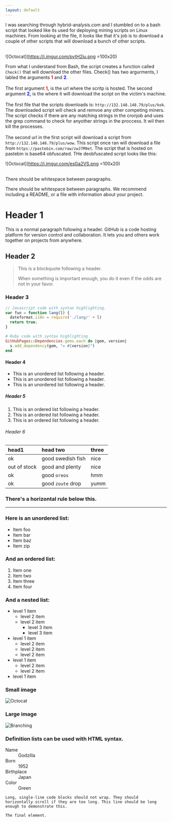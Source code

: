 ```yaml
---
layout: default
---
```


I was searching through hybrid-analysis.com and I stumbled on to a bash script that looked like its used for deploying mining scripts on Linux machines. From looking at the file, it looks like that it's job is to download a couple of other scripts that will download a bunch of other scripts.<br>
<br>

![Octocat](https://i.imgur.com/pvtH2iu.png =100x20)

From what I understand from Bash, the script creates a function called ```Check()``` that will download the other files. Check() has two argurments, I labled the arguments <b><font color="red">1</font></b> and <b><font color="blue">2</font></b>.
<br>
<br>
The first argument <font color="red"><b>1,</b></font> is the url where the scritp is hosted. The second argument <font color="blue"><b>2,</b></font> is the where it will download the script on the victim's machine. 
<br><br>
The first file that the scripts downloads is: ```http://132.148.148.79/plus/kok```. The downloaded script will check and remvoe any other competing miners. The script checks if there are any matching strings in the cronjob and uses the grep command to check for anyother strings in the proccess. It wil then kill the processes. 
<br>
<br>
The second url in the first script will download a script from ```http://132.148.148.79/plus/wow```. This script once ran will download a file from ```https://pastebin.com/raw/zwJ7M9et```. The script that is hosted on pastebin is base64 obfuscated. 
THe deobfuscated script looks like this: <br>

![Octocat](https://i.imgur.com/esGa2VS.png =100x20)
<br>
<br>


There should be whitespace between paragraphs.

There should be whitespace between paragraphs. We recommend including a README, or a file with information about your project.

# Header 1

This is a normal paragraph following a header. GitHub is a code hosting platform for version control and collaboration. It lets you and others work together on projects from anywhere.

## Header 2

> This is a blockquote following a header.
>
> When something is important enough, you do it even if the odds are not in your favor.

### Header 3

```js
// Javascript code with syntax highlighting.
var fun = function lang(l) {
  dateformat.i18n = require('./lang/' + l)
  return true;
}
```

```ruby
# Ruby code with syntax highlighting
GitHubPages::Dependencies.gems.each do |gem, version|
  s.add_dependency(gem, "= #{version}")
end
```

#### Header 4

*   This is an unordered list following a header.
*   This is an unordered list following a header.
*   This is an unordered list following a header.

##### Header 5

1.  This is an ordered list following a header.
2.  This is an ordered list following a header.
3.  This is an ordered list following a header.

###### Header 6

| head1        | head two          | three |
|:-------------|:------------------|:------|
| ok           | good swedish fish | nice  |
| out of stock | good and plenty   | nice  |
| ok           | good `oreos`      | hmm   |
| ok           | good `zoute` drop | yumm  |

### There's a horizontal rule below this.

* * *

### Here is an unordered list:

*   Item foo
*   Item bar
*   Item baz
*   Item zip

### And an ordered list:

1.  Item one
1.  Item two
1.  Item three
1.  Item four

### And a nested list:

- level 1 item
  - level 2 item
  - level 2 item
    - level 3 item
    - level 3 item
- level 1 item
  - level 2 item
  - level 2 item
  - level 2 item
- level 1 item
  - level 2 item
  - level 2 item
- level 1 item

### Small image

![Octocat](https://assets-cdn.github.com/images/icons/emoji/octocat.png)

### Large image

![Branching](https://guides.github.com/activities/hello-world/branching.png)


### Definition lists can be used with HTML syntax.

<dl>
<dt>Name</dt>
<dd>Godzilla</dd>
<dt>Born</dt>
<dd>1952</dd>
<dt>Birthplace</dt>
<dd>Japan</dd>
<dt>Color</dt>
<dd>Green</dd>
</dl>

```
Long, single-line code blocks should not wrap. They should horizontally scroll if they are too long. This line should be long enough to demonstrate this.
```

```
The final element.
```
